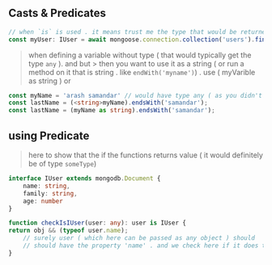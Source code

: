 ## Casts & Predicates

```typescript
// when `is` is used . it means trust me the type that would be returned is ( here `IUser` )
const myUser: IUser = await mongoose.connection.collection('users').findOne({name:'arash'}) as IUser;
```

> when defining a variable without type ( that would typically get the type `any` ). and but > then you want to use it as a string ( or run a method on it that is string . like `endWith('myname')`) . use ( myVarible as string ) or <string>

```typescript
const myName = 'arash samandar' // would have type any ( as you didn't define the type explicitly )
const lastName = (<string>myName).endsWith('samandar');
const lastName = (myName as string).endsWith('samandar');
```

## using Predicate

> here to show that the if the functions returns value ( it would definitely be of type `someType`)

```typescript
interface IUser extends mongodb.Document {
    name: string,
    family: string,
    age: number
}

function checkIsIUser(user: any): user is IUser {
return obj && (typeof user.name); 
    // surely user ( which here can be passed as any object ) should
    // should have the property 'name' . and we check here if it does then we say well it is of type     //our IUser 
}
```

